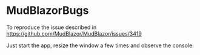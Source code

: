 # MudBlazorBugs

To reproduce the issue described in https://github.com/MudBlazor/MudBlazor/issues/3419

Just start the app, resize the window a few times and observe the console.

